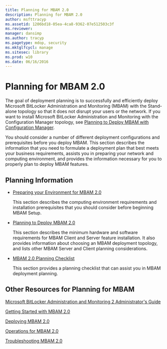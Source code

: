 ```yaml
---
title: Planning for MBAM 2.0
description: Planning for MBAM 2.0
author: msfttracyp
ms.assetid: 1206bd18-05ea-4ca8-9362-07e512503c3f
ms.reviewer: 
manager: dansimp
ms.author: tracyp
ms.pagetype: mdop, security
ms.mktglfcycl: manage
ms.sitesec: library
ms.prod: w10
ms.date: 06/16/2016
---
```



# Planning for MBAM 2.0


The goal of deployment planning is to successfully and efficiently deploy Microsoft BitLocker Administration and Monitoring (MBAM) with the Stand-alone topology so that it does not disrupt your users or the network. If you want to install Microsoft BitLocker Administration and Monitoring with the Configuration Manager topology, see [Planning to Deploy MBAM with Configuration Manager](planning-to-deploy-mbam-with-configuration-manager-2.md).

You should consider a number of different deployment configurations and prerequisites before you deploy MBAM. This section describes the information that you need to formulate a deployment plan that best meets your business requirements, assists you in preparing your network and computing environment, and provides the information necessary for you to properly plan to deploy MBAM features.

## Planning Information


-   [Preparing your Environment for MBAM 2.0](preparing-your-environment-for-mbam-20-mbam-2.md)

    This section describes the computing environment requirements and installation prerequisites that you should consider before beginning MBAM Setup.

-   [Planning to Deploy MBAM 2.0](planning-to-deploy-mbam-20-mbam-2.md)

    This section describes the minimum hardware and software requirements for MBAM Client and Server feature installation. It also provides information about choosing an MBAM deployment topology, and lists other MBAM Server and Client planning considerations.

-   [MBAM 2.0 Planning Checklist](mbam-20-planning-checklist-mbam-2.md)

    This section provides a planning checklist that can assist you in MBAM deployment planning.

## <a href="" id="other-resources-for-planning-for-mbam-"></a>Other Resources for Planning for MBAM


[Microsoft BitLocker Administration and Monitoring 2 Administrator's Guide](index.md)

[Getting Started with MBAM 2.0](getting-started-with-mbam-20-mbam-2.md)

[Deploying MBAM 2.0](deploying-mbam-20-mbam-2.md)

[Operations for MBAM 2.0](operations-for-mbam-20-mbam-2.md)

[Troubleshooting MBAM 2.0](troubleshooting-mbam-20-mbam-2.md)

 

 





